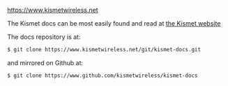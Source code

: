 https://www.kismetwireless.net

The Kismet docs can be most easily found and read at [the Kismet website](https://www.kismetwireless.net/docs/readme/intro/kismet/)


The docs repository is at:

```bash
$ git clone https://www.kismetwireless.net/git/kismet-docs.git
```

and mirrored on Github at:

```bash
$ git clone https://www.github.com/kismetwireless/kismet-docs
```

